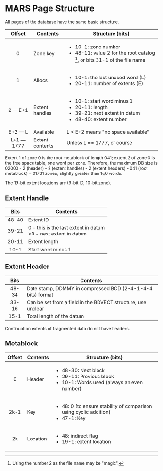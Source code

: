# MARS Page Structure

All pages of the database have the same basic structure.

| Offset | Contents |            Structure (bits)             |
|:------:| ---------| --------------------------------------- |
|   0    | Zone key | <ul><li>10-1: zone number<li>48-11: value 2 for the root catalog [^1], or bits 31-1 of the file name</ul> |
|   1    |  Allocs  | <ul><li>10-1: the last unused word (L)<li>20-11: number of extents (E)</ul> |
| 2 &mdash; E+1 | Extent handles | <ul><li>10-1: start word minus 1<li>20-11: length<li>39-21: next extent in datum<li>48-40: extent number</ul>
| E+2 &mdash; L | Available | L < E+2 means "no space available"  |
| L+1 &mdash; 1777 | Extent contents | Unless L == 1777, of course |

[^1]: Using the number 2 as the file name may be "magic".

Extent 1 of zone 0 is the root metablock of length 041; extent 2 of zone 0 is the free space table, one word per zone.
Therefore, the maximum DB size is 02000 - 2 (header) - 2 (extent handles) - 2 (extent headers) - 041 (root metablock) = 01731 zones, slightly greater than 1&#x23e8;6 words.

The 19-bit extent locations are (9-bit ID, 10-bit zone).

## Extent Handle

| Bits | Contents |
|:----:| ---------|
|48-40 | Extent ID |
|39-21 | 0 - this is the last extent in datum<br> >0 - next extent in datum |
|20-11 | Extent length |
|10-1  | Start word minus 1 |

## Extent Header

| Bits | Contents |
|:----:| ---------|
|48-34 | Date stamp, DDMMY in compressed BCD (2-4-1-4-4 bits) format |
|33-16 | Can be set from a field in the BDVECT structure, use unclear |
| 15-1 | Total length of the datum |

Continuation extents of fragmented data do not have headers.

## Metablock

| Offset | Contents | Structure (bits) |
|:------:|----------|------------------|
|   0    | Header   |  <ul><li>48-30: Next block<li>29-11: Previous block<li>10-1: Words used (always an even number)</ul> |
|  2k-1  | Key      |  <ul><li>48: 0 (to ensure stability of comparison using cyclic addition)<li>47-1: Key</ul> |
|  2k    | Location | <ul><li>48: indirect flag<li>19-1: extent location</ul> |
